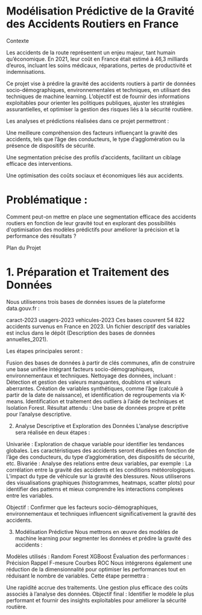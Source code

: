 # Modélisation Prédictive de la Gravité des Accidents Routiers en France
Contexte

Les accidents de la route représentent un enjeu majeur, tant humain qu’économique. En 2021, leur coût en France était estimé à 46,3 milliards d’euros, incluant les soins médicaux, réparations, pertes de productivité et indemnisations.

Ce projet vise à prédire la gravité des accidents routiers à partir de données socio-démographiques, environnementales et techniques, en utilisant des techniques de machine learning. L’objectif est de fournir des informations exploitables pour orienter les politiques publiques, ajuster les stratégies assurantielles, et optimiser la gestion des risques liés à la sécurité routière.

Les analyses et prédictions réalisées dans ce projet permettront :

Une meilleure compréhension des facteurs influençant la gravité des accidents, tels que l’âge des conducteurs, le type d’agglomération ou la présence de dispositifs de sécurité.

Une segmentation précise des profils d’accidents, facilitant un ciblage efficace des interventions.

Une optimisation des coûts sociaux et économiques liés aux accidents.

# Problématique : 
Comment peut-on mettre en place une segmentation efficace des accidents routiers en fonction de leur gravité tout en explorant des possibilités d'optimisation des modèles prédictifs pour améliorer la précision et la performance des résultats ? 

Plan du Projet
# 1. Préparation et Traitement des Données
Nous utiliserons trois bases de données issues de la plateforme data.gouv.fr :

caract-2023
usagers-2023
vehicules-2023
Ces bases couvrent 54 822 accidents survenus en France en 2023. Un fichier descriptif des variables est inclus dans le dépôt (Description des bases de données annuelles_2021).

Les étapes principales seront :

Fusion des bases de données à partir de clés communes, afin de construire une base unifiée intégrant facteurs socio-démographiques, environnementaux et techniques.
Nettoyage des données, incluant :
Détection et gestion des valeurs manquantes, doublons et valeurs aberrantes.
Création de variables synthétiques, comme l’âge (calculé à partir de la date de naissance), et identification de regroupements via K-means.
Identification et traitement des outliers à l’aide de techniques et Isolation Forest.
Résultat attendu : Une base de données propre et prête pour l’analyse descriptive.

2. Analyse Descriptive et Exploration des Données
L’analyse descriptive sera réalisée en deux étapes :

Univariée : Exploration de chaque variable pour identifier les tendances globales. Les caractéristiques des accidents seront étudiées en fonction de l’âge des conducteurs, du type d’agglomération, des dispositifs de sécurité, etc.
Bivariée : Analyse des relations entre deux variables, par exemple :
La corrélation entre la gravité des accidents et les conditions météorologiques.
L’impact du type de véhicule sur la gravité des blessures.
Nous utiliserons des visualisations graphiques (histogrammes, heatmaps, scatter plots) pour identifier des patterns et mieux comprendre les interactions complexes entre les variables.

Objectif : Confirmer que les facteurs socio-démographiques, environnementaux et techniques influencent significativement la gravité des accidents.

3. Modélisation Prédictive
Nous mettrons en œuvre des modèles de machine learning pour segmenter les données et prédire la gravité des accidents :

Modèles utilisés :
Random Forest
XGBoost
Évaluation des performances :
Précision
Rappel
F-mesure
Courbes ROC
Nous intégrerons également une réduction de la dimensionnalité pour optimiser les performances tout en réduisant le nombre de variables. Cette étape permettra :

Une rapidité accrue des traitements.
Une gestion plus efficace des coûts associés à l’analyse des données.
Objectif final : Identifier le modèle le plus performant et fournir des insights exploitables pour améliorer la sécurité routière.
